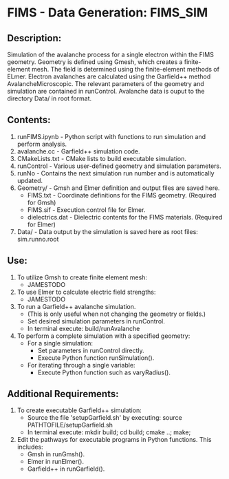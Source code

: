 
# FIMS - Data Generation: FIMS_SIM
## Description:
Simulation of the avalanche process for a single electron within the FIMS geometry.
Geometry is defined using Gmesh, which creates a finite-element mesh.
The field is determined using the finite-element methods of ELmer.
Electron avalanches are calculated using the Garfield++ method AvalancheMicroscopic.
The relevant parameters of the geometry and simulation are contained in runControl.
Avalanche data is ouput to the directory Data/ in root format.

## Contents:
1. runFIMS.ipynb - Python script with functions to run simulation and perform analysis.
2. avalanche.cc - Garfield++ simulation code.
3. CMakeLists.txt - CMake lists to build executable simulation.
4. runControl - Various user-defined geometry and simulation parameters.
5. runNo - Contains the next simulation run number and is automatically updated.
6. Geometry/ - Gmsh and Elmer definition and output files are saved here.
   * FIMS.txt - Coordinate definitions for the FIMS geometry. (Required for Gmsh)
   * FIMS.sif - Execution control file for Elmer.
   * dielectrics.dat - Dielectric contents for the FIMS materials. (Required for Elmer)
7. Data/ - Data output by the simulation is saved here as root files: sim.runno.root

## Use:
1. To utilize Gmsh to create finite element mesh:
   * JAMESTODO
2. To use Elmer to calculate electric field strengths:
   * JAMESTODO
3. To run a Garfield++ avalanche simulation.
   * (This is only useful when not changing the geometry or fields.)
   * Set desired simulation parameters in runControl.
   * In terminal execute: build/runAvalanche
4. To perform a complete simulation with a specified geometry:
   * For a single simulation:
     * Set parameters in runControl directly.
     * Execute Python function runSimulation().
   * For iterating through a single variable:
     * Execute Python function such as varyRadius().

## Additional Requirements:

1. To create executable Garfield++ simulation:
   * Source the file 'setupGarfield.sh' by executing: source PATHTOFILE/setupGarfield.sh
   * In terminal execute: mkdir build; cd build; cmake ..; make;
2. Edit the pathways for executable programs in Python functions. This includes:
   * Gmsh in runGmsh().
   * Elmer in runElmer().
   * Garfield++ in runGarfield().
